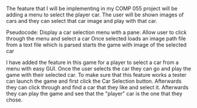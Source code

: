 The feature that I will be implementing in my COMP 055 project will be adding a menu to select the player car.
The user will be shown images of cars and they can select that car image and play with that car.

Pseudocode:
Display a car selection menu with a pane:
	Allow user to click through the menu and select a car 
Once selected loads an image path file from a text file which is parsed
starts the game with image of the selected car

I have added the feature in this game for a player to select a car from a menu with easy GUI. Once the user selects the car they can go and play the game with their selected car. To make sure that this feature works a tester can launch the game and first click the Car Selection button. Afterwards they can click through and find a car that they like and select it. Afterwards they can play the game and see that the "player" car is the one that they chose.